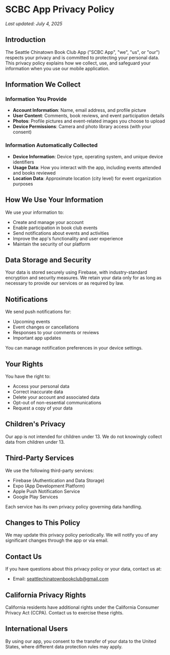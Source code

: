 # SCBC App Privacy Policy

*Last updated: July 4, 2025*

## Introduction

The Seattle Chinatown Book Club App ("SCBC App", "we", "us", or "our") respects your privacy and is committed to protecting your personal data. This privacy policy explains how we collect, use, and safeguard your information when you use our mobile application.

## Information We Collect

### Information You Provide
- **Account Information**: Name, email address, and profile picture
- **User Content**: Comments, book reviews, and event participation details
- **Photos**: Profile pictures and event-related images you choose to upload
- **Device Permissions**: Camera and photo library access (with your consent)

### Information Automatically Collected
- **Device Information**: Device type, operating system, and unique device identifiers
- **Usage Data**: How you interact with the app, including events attended and books reviewed
- **Location Data**: Approximate location (city level) for event organization purposes

## How We Use Your Information

We use your information to:
- Create and manage your account
- Enable participation in book club events
- Send notifications about events and activities
- Improve the app's functionality and user experience
- Maintain the security of our platform

## Data Storage and Security

Your data is stored securely using Firebase, with industry-standard encryption and security measures. We retain your data only for as long as necessary to provide our services or as required by law.

## Notifications

We send push notifications for:
- Upcoming events
- Event changes or cancellations
- Responses to your comments or reviews
- Important app updates

You can manage notification preferences in your device settings.

## Your Rights

You have the right to:
- Access your personal data
- Correct inaccurate data
- Delete your account and associated data
- Opt-out of non-essential communications
- Request a copy of your data

## Children's Privacy

Our app is not intended for children under 13. We do not knowingly collect data from children under 13.

## Third-Party Services

We use the following third-party services:
- Firebase (Authentication and Data Storage)
- Expo (App Development Platform)
- Apple Push Notification Service
- Google Play Services

Each service has its own privacy policy governing data handling.

## Changes to This Policy

We may update this privacy policy periodically. We will notify you of any significant changes through the app or via email.

## Contact Us

If you have questions about this privacy policy or your data, contact us at:
- Email: seattlechinatownbookclub@gmail.com

## California Privacy Rights

California residents have additional rights under the California Consumer Privacy Act (CCPA). Contact us to exercise these rights.

## International Users

By using our app, you consent to the transfer of your data to the United States, where different data protection rules may apply. 